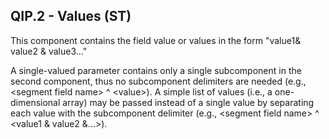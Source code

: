 ## QIP.2 - Values (ST)

This component contains the field value or values in the form "value1& value2 & value3..."

A single-valued parameter contains only a single subcomponent in the second component, thus no subcomponent delimiters are needed (e.g., &lt;segment field name> ^ &lt;value>). A simple list of values (i.e., a one-dimensional array) may be passed instead of a single value by separating each value with the subcomponent delimiter (e.g., &lt;segment field name> ^ &lt;value1 & value2 &...>).

